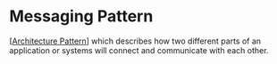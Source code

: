 # Messaging Pattern

[[Architecture Pattern]] which describes how two different parts of an application or systems will connect and communicate with each other. 

[//begin]: # "Autogenerated link references for markdown compatibility"
[Architecture Pattern]: Architecture%20Pattern "Architecture Pattern"
[//end]: # "Autogenerated link references"